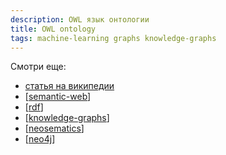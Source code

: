 ```yaml
---
description: OWL язык онтологии
title: OWL ontology
tags: machine-learning graphs knowledge-graphs
---
```

Смотри еще:

- [статья на википедии](https://ru.wikipedia.org/wiki/Web_Ontology_Language)
- [[semantic-web]]
- [[rdf]]
- [[knowledge-graphs]]
- [[neosematics]]
- [[neo4j]]

[//begin]: # "Autogenerated link references for markdown compatibility"
[semantic-web]: semantic-web "Semantic web"
[rdf]: rdf "RDF"
[knowledge-graphs]: ../lists/knowledge-graphs "Knowledge graphs"
[neosematics]: neosematics "Neosematics"
[neo4j]: neo4j "Neo4j graph data base"
[//end]: # "Autogenerated link references"